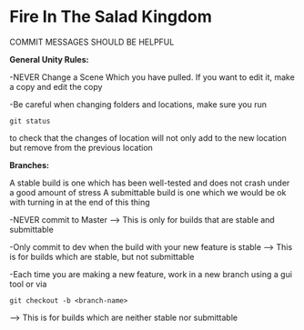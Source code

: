 # Fire In The Salad Kingdom

COMMIT MESSAGES SHOULD BE HELPFUL

<b>General Unity Rules:</b>

-NEVER Change a Scene Which you have pulled. If you want to edit it, make a copy and edit the copy

-Be careful when changing folders and locations, make sure you run 

    git status
 
 to check that the changes of location will not only add to the new location but remove from the previous
location

<b>Branches:</b>

A stable build is one which has been well-tested and does not crash under a good amount of stress
A submittable build is one which we would be ok with turning in at the end of this thing

-NEVER commit to Master  --> This is only for builds that are stable and submittable

-Only commit to dev when the build with your new feature is stable --> This is for builds which are stable, but not submittable

-Each time you are making a new feature, work in a new branch using a gui tool or via
    
    git checkout -b <branch-name>
    
 --> This is for builds which are neither stable nor submittable


